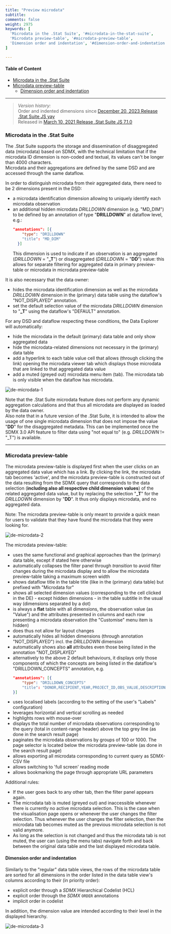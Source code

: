 ```yaml
---
title: "Preview microdata"
subtitle: 
comments: false
weight: 2975
keywords: [
  'Microdata in the .Stat Suite', '#microdata-in-the-stat-suite',
  'Microdata preview-table', '#microdata-preview-table',
  'Dimension order and indentation', '#dimension-order-and-indentation',
]

---
```


#### Table of Content
- [Microdata in the .Stat Suite](#microdata-in-the-stat-suite)
- [Microdata preview-table](#microdata-preview-table)
  - [Dimension order and indentation](#dimension-order-and-indentation)

---

> *Version history:*  
> Order and indented dimensions since [December 20, 2023 Release .Stat Suite JS yay](/dotstatsuite-documentation/changelog/#december-20-2023)  
> Released in [March 10, 2021 Release .Stat Suite JS 7.1.0](https://sis-cc.gitlab.io/dotstatsuite-documentation/changelog/#march-10-2021)

### Microdata in the .Stat Suite
The .Stat Suite supports the storage and dissemination of disaggregated data (microdata) based on SDMX, with the technical limitation that if the microdata ID dimension is non-coded and textual, its values can't be longer than 4000 characters.  
Microdata and their aggregations are defined by the same DSD and are accessed through the same dataflow.

In order to distinguish microdata from their aggregated data, there need to be 2 dimensions present in the DSD:
- a microdata identification dimension allowing to uniquely identify each microdata observation
- an additional hidden microdata *DRILLDOWN* dimension (e.g. "MD_DIM") to be defined by an annotation of type "**DRILLDOWN**" at dataflow level, e.g.:
  ```json
  "annotations": [{  
      "type": "DRILLDOWN"  
      "title": "MD_DIM"  
    }]
  ```  
  This dimension is used to indicate if an observation is an aggregated (*DRILLDOWN* = "**_T**") or disaggregated (*DRILLDOWN* = "**DD**") value: this allows for separate filtering for aggregated data in primary preview-table or microdata in microdata preview-table  

It is also necessary that the data owner:
- hides the microdata identification dimension as well as the microdata *DRILLDOWN* dimension in the (primary) data table using the dataflow's "NOT_DISPLAYED" annotation.
- set the default selection value of the microdata *DRILLDOWN* dimension to "**_T**" using the dataflow's "DEFAULT" annotation.

For any DSD and dataflow respecting these conditions, the Data Explorer will automatically:
- hide the microdata in the default (primary) data table and only show aggregated data
- hide the microdata-related dimensions not necessary in the (primary) data table
- add a hyperlink to each table value cell that allows (through clicking the link) opening the microdata viewer tab which displays those microdata that are linked to that aggregated data value
- add a muted (greyed out) microdata menu item (tab). The microdata tab is only visible when the dataflow has microdata.

![de-microdata-1](/dotstatsuite-documentation/images/de-microdata-1.png)

Note that the .Stat Suite microdata feature does not perform any dynamic aggregation calculations and that thus all microdata are displayed as loaded by the data owner.  
Also note that in a future version of the .Stat Suite, it is intended to allow the usage of one single microdata dimension that does not impose the value "**DD**" for the disaggregated metadata. This can be implemented once the SDMX 3.0 API feature to filter data using "not equal to" (e.g. *DRILLDOWN* != "_T") is available.

---

### Microdata preview-table
The microdata preview-table is displayed first when the user clicks on an aggregated data value which has a link. By clicking the link, the microdata tab becomes 'active', and the microdata preview-table is constructed out of the data resulting from the SDMX query that corresponds to the data selection (**including also all respective child dimension values**) of the related aggregated data value, but by replacing the selection "**_T**" for the *DRILLDOWN* dimension by "**DD**". It thus only displays microdata, and no aggregated data.

Note: The microdata preview-table is only meant to provide a quick mean for users to validate that they have found the microdata that they were looking for.  

![de-microdata-2](/dotstatsuite-documentation/images/de-microdata-2.png)

The microdata preview-table:
- uses the same functional and graphical approaches than the (primary) data table, except if stated here otherwise 
- automatically collapses the filter panel through *transition* to avoid filter changes during the microdata display and to allow the microdata preview-table taking a maximum screen width
- shows dataflow title in the table title (like in the (primary) data table) but prefixed with "Microdata for"
- shows all selected dimension values (corresponding to the cell clicked in the DE) - except hidden dimensions - in the table subtitle in the usual way (dimensions separated by a dot) 
- is always a **flat** table with all dimensions, the observation value (as "Value") and the attributes presented in columns and each row presenting a microdata observation (the "Customise" menu item is hidden)
- does thus not allow for layout changes
- automatically hides all hidden dimensions (through annotation "NOT_DISPLAYED") incl. the *DRILLDOWN* dimension  
- automatically shows also **all** attributes even those being listed in the annotation "NOT_DISPLAYED"
- alternatively to the above 2 default behaviours, it displays only those components of which the concepts are being listed in the dataflow's "DRILLDOWN_CONCEPTS" annotation, e.g.  
  ```json
  "annotations": [{
      "type": "DRILLDOWN_CONCEPTS"
      "title": "DONOR,RECIPIENT,YEAR,PROJECT_ID,OBS_VALUE,DESCRIPTION,OWNER"   <-- These are the IDs of the only concepts to be displayed in the microdata preview-table
  }]
  ```
- uses localised labels (according to the setting of the user's "Labels" configuration)
- leverages horizontal and vertical scrolling as needed
- highlights rows with mouse-over
- displays the total number of microdata observations corresponding to the query (total in content-range header) above the top grey line (as done in the search result page)
- paginates the microdata observations by groups of 100 or 1000. The page selector is located below the microdata preview-table (as done in the search result page)   
- allows exporting all microdata corresponding to current query as SDMX-CSV file
- allows switching to 'full screen' reading mode
- allows bookmarking the page through appropriate URL parameters

Additional rules:
- If the user goes back to any other tab, then the filter panel appears again.  
- The microdata tab is muted (greyed out) and inaccessible whenever there is currently no active microdata selection. This is the case when the visualisation page opens or whenever the user changes the filter selection. Thus whenever the user changes the filter selection, then the microdata tab becomes muted as the previous microdata selection is not valid anymore.
- As long as the selection is not changed and thus the microdata tab is not muted, the user can (using the menu tabs) navigate forth and back between the original data table and the last displayed microdata table.

#### Dimension order and indentation
Similarly to the "regular" data table views, the rows of the microdata table are sorted for all dimensions in the order listed in the data table view's columns according to their (in priority order):
- explicit order through a *SDMX* Hierarchical Codelist (HCL)
- explicit order through the *SDMX* `ORDER` annotations
- implicit order in codelist

In addition, the dimension value are intended according to their level in the displayed hierarchy.

![de-microdata-3](/dotstatsuite-documentation/images/de-microdata-3.png)

